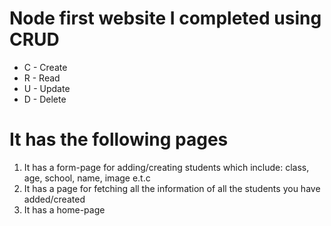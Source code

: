 # Node first website I completed using CRUD

- C - Create
- R - Read
- U - Update
- D - Delete

# It has the following pages
1. It has a form-page for adding/creating students which include: class, age, school, name, image e.t.c
2. It has a page for fetching all the information of all the students you have added/created
3. It has a home-page
